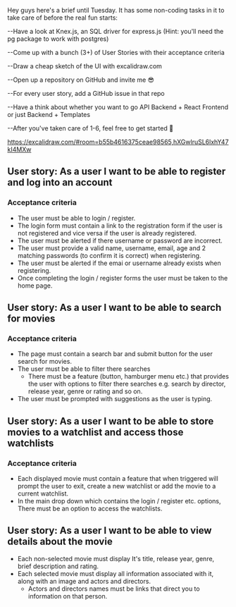 Hey guys here's a brief until Tuesday. It has some non-coding tasks in it to take care of before the real fun starts:

--Have a look at Knex.js, an SQL driver for express.js (Hint: you'll need the pg package to work with postgres)

--Come up with a bunch (3+) of User Stories with their acceptance criteria

--Draw a cheap sketch of the UI with excalidraw.com

--Open up a repository on GitHub and invite me :sunglasses:

--For every user story, add a GitHub issue in that repo

--Have a think about whether you want to go API Backend + React Frontend or just Backend + Templates

--After you've taken care of 1-6, feel free to get started :rocket:

https://excalidraw.com/#room=b55b4616375ceae98565,hXGwlruSL6lxhY47kI4MXw

## User story: As a user I want to be able to register and log into an account

### Acceptance criteria 
- The user must be able to login / register.
- The login form must contain a link to the registration form if the user is not registered and vice versa if the user is already registered.
- The user must be alerted if there username or password are incorrect.
- The user must provide a valid name, username, email, age and 2 matching passwords (to confirm it is correct) when registering.
- The user must be alerted if the emai or username already exists when registering.
- Once completing the login / register forms the user must be taken to the home page.

## User story: As a user I want to be able to search for movies

### Acceptance criteria
- The page must contain a search bar and submit button for the user search for movies.
- The user must be able to filter there searches
  - There must be a feature (button, hamburger menu etc.) that provides the user with options to filter there searches e.g. search by director, release year, genre or rating and so on.
- The user must be prompted with suggestions as the user is typing.

## User story: As a user I want to be able to store movies to a watchlist and access those watchlists

### Acceptance criteria
- Each displayed movie must contain a feature that when triggered will prompt the user to exit, create a new watchlist or add the movie to a current watchlist.
- In the main drop down which contains the login / register etc. options, There must be an option to access the watchlists.

## User story: As a user I want to be able to view details about the movie
- Each non-selected movie must display It's title, release year, genre, brief description and rating.
- Each selected movie must display all information associated with it, along with an image and actors and directors.
  - Actors and directors names must be links that direct you to information on that person.
